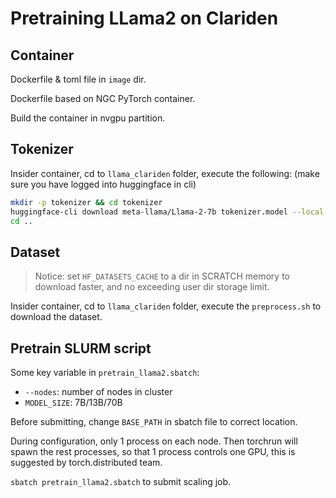 # Pretraining LLama2 on Clariden

## Container
Dockerfile & toml file in `image` dir.

Dockerfile based on NGC PyTorch container.

Build the container in nvgpu partition.

## Tokenizer

Insider container, cd to `llama_clariden` folder, execute the following: (make sure you have logged into huggingface in cli)

```bash
mkdir -p tokenizer && cd tokenizer
huggingface-cli download meta-llama/Llama-2-7b tokenizer.model --local-dir .
cd ..
```

## Dataset

> Notice: set `HF_DATASETS_CACHE` to a dir in SCRATCH memory to download faster, and no exceeding user dir storage limit.

Insider container, cd to `llama_clariden` folder, execute the `preprocess.sh` to download the dataset.

## Pretrain SLURM script

Some key variable in `pretrain_llama2.sbatch`:
- `--nodes`: number of nodes in cluster
- `MODEL_SIZE`: 7B/13B/70B

Before submitting, change `BASE_PATH` in sbatch file to correct location.

During configuration, only 1 process on each node. Then torchrun will spawn the rest processes, so that 1 process controls one GPU, this is suggested by torch.distributed team.

`sbatch pretrain_llama2.sbatch` to submit scaling job.
